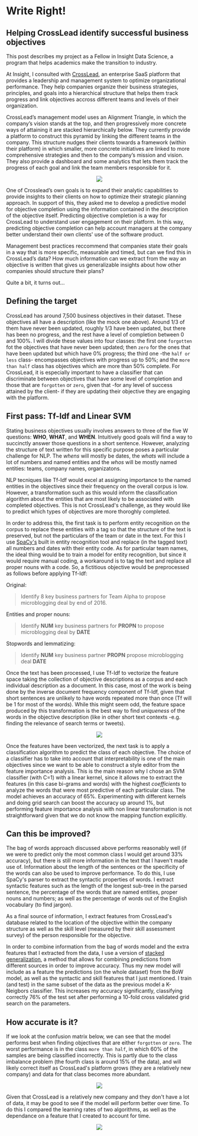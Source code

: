 # Write Right!
## Helping CrossLead identify successful  business objectives

This post describes my project as a Fellow in Insight Data Science, a program that helps academics make the transition to industry.

At Insight, I consulted with [CrossLead](https://www.crosslead.com), an enterprise SaaS platform that provides a leadership and management system to optimize organizational performance. They help companies organize their business strategies, principles, and goals into a hierarchical structure that helps them track progress and link objectives accross different teams and levels of their organization. 

CrossLead’s management model uses an Alignment Triangle, in which the company’s vision stands at the top, and then progressively more concrete ways of attaining it are stacked hierarchically below. They currently provide a platform to construct this pyramid by linking the different teams in the company. This structure nudges their clients towards a framework (within their platform) in which smaller, more concrete initiatives are linked to more comprehensive strategies and then to the company’s mission and vision. They also provide a dashboard and some analytics that lets them track the progress of each goal and link the team members responsible for it.

<p align="center">
  <img src="https://www.dropbox.com/s/k8dyq30tbpfkiih/Screenshot%202017-02-09%2014.58.04.png?raw=1" />
</p>

One of Crosslead’s own goals is to expand their analytic capabilities to provide insights to their clients on how to optimize their strategic planning approach. In support of this, they asked me to develop a predictive model for objective completion using the information contained in the description of the objective itself. Predicting objective completion is a way for CrossLead to understand user engagement on their platform. In this way, predicting objective completion can help account managers at the company better understand their own clients' use of the software product.  

Management best practices reccommend that companies state their goals in a way that is more specific, measurable and timed, but can we find this in CrossLead’s data? How much information can we extract from the way an objective is written that gives us generalizable insights about how other companies should structure their plans?

Quite a bit, it turns out…

## Defining the target

CrossLead has around 7,500 business objectives in their dataset. These objectives all have a description (like the mock one above). Around 1/3 of them have never been updated, roughly 1/3 have been updated, but there has been no progress, and the rest have a level of completion between 0 and 100%. I will divide these values into four classes: the first one `forgotten` fot the objectives that have never been updated; then `zero` for the ones that have been updated but which have 0% progress; the third one -the `half or less` class- encompasses objectives with progress up to 50%; and the `more than half` class has objectives which are more than 50% complete. For CrossLead, it is especially important to have a classifier that can discriminate between objectives that have some level of completion and those that are `forgotten` or `zero`, given that -for any level of success attained by the client- if they are updating their objective they are engaging with the platform. 

## First pass: Tf-Idf and Linear SVM

Stating business objectives usually involves answers to three of the five W questions: **WHO**, **WHAT**, and **WHEN**. Intuitively good goals will find a way to succinctly answer those questions in a short sentence. However, analyzing the structure of text written for this specific purpose poses a particular challenge for NLP. The *whens* will mostly be dates, the *whats* will include a lot of numbers and named entities and the *whos* will be mostly named entities: teams, company names, organizatons.  

NLP tecniques like Tf-Idf would excel at assigning importance to the named entities in the objectives since their frequency on the overall corpus is low. However, a transformation such as this would inform the classification algorithm about the entities that are most likely to be associated with completed objectives. This is not CrossLead's challenge, as they would like to predict which types of objectives are more thoroghly completed. 

In order to address this, the first task is to perform entity recognition on the corpus to replace these entities with a tag so that the structure of the text is preserved, but not the particulars of the team or date in the text. For this I use [SpaCy's](https://spacy.io) built in entity recognition tool and replace (in the tagged text) all numbers and dates with their entity code. As for particular team names, the ideal thing would be to train a model for entity recognition, but since it would require manual coding, a workaround is to tag the text and replace all proper nouns with a code. So, a fictitious objective would be preprocessed as follows before applying Tf-Idf:

Original:

>Identify 8 key business partners for Team Alpha to propose microblogging deal by end of 2016.


Entities and proper nouns:

>Identify **NUM** key business partners for **PROPN** to propose microblogging deal by **DATE**


Stopwords and lemmatizing:

>Identify **NUM** key business partner **PROPN** propose microblogging deal **DATE**

Once the text has been processed, I use Tf-Idf to vectorize the feature space taking the collection of objective descriptions as a corpus and each individual description as a document. In this case, most of the work is being done by the inverse document frequency component of Tf-Idf, given that short sentences are unlikely to have words repeated more than once (Tf will be 1 for most of the words). While this might seem odd, the feature space produced by this transformation is the best way to find *uniqueness* of the words in the objective description (like in other short text contexts -e.g. finding the relevance of search terms or tweets).

<p align="center">
  <img src="https://www.dropbox.com/s/v61u51pnwnk3da4/Screenshot%202017-02-09%2014.54.15.png?raw=1" />
</p>


Once the features have been vectorized, the next task is to apply a classification algorithm to predict the class of each objective. The choice of a classifier has to take into account that interpretability is one of the main objectives since we want to be able to construct a style editor from the feature importance analysis. This is the main reason why I chose an SVM classifier (with C=1) with a linear kernel, since it allows me to extract the features (in this case bi-grams and words) with the highest *coefficients* to analyze the words that were most predictive of each particular class. The model achieves an accuracy of 65%. Experimenting with different kernels and doing grid search can boost the accuracy up around 1%, but performing feature importance analysis with non linear transformation is not straightforward given that we do not know the mapping function explicitly. 

## Can this be improved?

The bag of words approach discussed above performs reasonably well (if we were to predict only the most common class I would get around 33% accuracy), but there is still more information in the text that I haven't made use of. Information about the length of the sentences or the specificity of the words can also be used to improve performance. To do this, I use SpaCy's parser to extract the syntactic properties of words. I extract syntactic features such as the length of the longest sub-tree in the parsed sentence, the percentage of the words that are named entities, proper nouns and numbers; as well as the percentage of words out of the English vocabulary (to find jargon).  

As a final source of information, I extract features from CrossLead's database related to the location of the objective within the company structure as well as the skill level (measured by their skill assessment survey) of the person responsible for the objective. 

In order to combine information from the bag of words model and the extra features that I extracted from the data, I use a version of [stacked generalization](http://machine-learning.martinsewell.com/ensembles/stacking/), a method that allows for combining predictions from different sources in order to improve accuracy. Thus my new model will include as a feature the predictions (on the whole dataset) from the BoW model, as well as the syntactic and skill features that I just mentioned. I train (and test) in the same subset of the data as the previous model a K-Neigbors classifier. This increases my accuracy significantly, classifying correctly 76% of the test set after performing a 10-fold cross validated grid search on the parameters.

## How accurate is it?

If we look at the confusion matrix below, we can see that the model performs best when finding objectives that are either `forgotten` or `zero`. The worst performance is in the class `more than half`, in which 60% of the samples are being classified incorrectly. This is partly due to the class imbalance problem (the fourth class is around 15% of the data), and will likely correct itself as CrossLead's platform grows (they are a relatively new company) and data for that class becomes more abundant.

<p align="center">
  <img src="https://www.dropbox.com/s/1knse409mqqtqoo/Screenshot%202017-02-09%2017.30.28.png?raw=1" />
</p>

Given that CrossLead is a relatively new company and they don't have a lot of data, it may be good to see if the model will perform better over time. To do this I compared the learning rates of two algorithms, as well as the dependance on a feature that I created to account for time. 

<p align='center'>
  <img src="https://www.dropbox.com/s/uenkpxu1jym3h7p/Screenshot%202017-02-13%2000.34.18.png?raw=1" />
</p>
